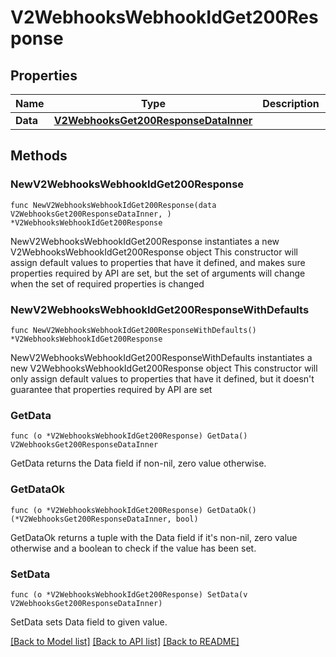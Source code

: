 # V2WebhooksWebhookIdGet200Response

## Properties

Name | Type | Description | Notes
------------ | ------------- | ------------- | -------------
**Data** | [**V2WebhooksGet200ResponseDataInner**](V2WebhooksGet200ResponseDataInner.md) |  | 

## Methods

### NewV2WebhooksWebhookIdGet200Response

`func NewV2WebhooksWebhookIdGet200Response(data V2WebhooksGet200ResponseDataInner, ) *V2WebhooksWebhookIdGet200Response`

NewV2WebhooksWebhookIdGet200Response instantiates a new V2WebhooksWebhookIdGet200Response object
This constructor will assign default values to properties that have it defined,
and makes sure properties required by API are set, but the set of arguments
will change when the set of required properties is changed

### NewV2WebhooksWebhookIdGet200ResponseWithDefaults

`func NewV2WebhooksWebhookIdGet200ResponseWithDefaults() *V2WebhooksWebhookIdGet200Response`

NewV2WebhooksWebhookIdGet200ResponseWithDefaults instantiates a new V2WebhooksWebhookIdGet200Response object
This constructor will only assign default values to properties that have it defined,
but it doesn't guarantee that properties required by API are set

### GetData

`func (o *V2WebhooksWebhookIdGet200Response) GetData() V2WebhooksGet200ResponseDataInner`

GetData returns the Data field if non-nil, zero value otherwise.

### GetDataOk

`func (o *V2WebhooksWebhookIdGet200Response) GetDataOk() (*V2WebhooksGet200ResponseDataInner, bool)`

GetDataOk returns a tuple with the Data field if it's non-nil, zero value otherwise
and a boolean to check if the value has been set.

### SetData

`func (o *V2WebhooksWebhookIdGet200Response) SetData(v V2WebhooksGet200ResponseDataInner)`

SetData sets Data field to given value.



[[Back to Model list]](../README.md#documentation-for-models) [[Back to API list]](../README.md#documentation-for-api-endpoints) [[Back to README]](../README.md)


